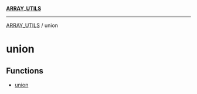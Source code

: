 [**ARRAY_UTILS**](../README.md)

***

[ARRAY_UTILS](../README.md) / union

# union

## Functions

- [union](functions/union.md)
